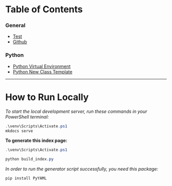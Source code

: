 # **Table of Contents**

### General
* [Test](first.md)
* [Github](gits.md)

### Python
* [Python Virtual Environment](py-venv.md)
* [Python New Class Template](py-template.md)


-----
# **How to Run Locally**

*To start the local development server, run these commands in your PowerShell terminal:*

```powershell
.\venv\Scripts\Activate.ps1
mkdocs serve
```

**To generate this index page:**
```powershell
.\venv\Scripts\Activate.ps1
```
```powershell
python build_index.py
```

*In order to run the generator script successfully, you need this package:*
```powershell
pip install PyYAML
```

